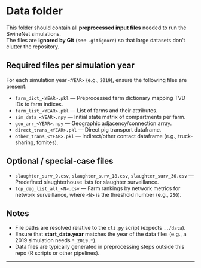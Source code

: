 # Data folder

This folder should contain all **preprocessed input files** needed to run the SwineNet simulations.  
The files are **ignored by Git** (see `.gitignore`) so that large datasets don’t clutter the repository.  

## Required files per simulation year

For each simulation year `<YEAR>` (e.g., `2019`), ensure the following files are present:

- `farm_dict_<YEAR>.pkl` — Preprocessed farm dictionary mapping TVD IDs to farm indices.  
- `farm_list_<YEAR>.pkl` — List of farms and their attributes.  
- `sim_data_<YEAR>.npy` — Initial state matrix of compartments per farm.  
- `geo_arr_<YEAR>.npy` — Geographic adjacency/connection array.  
- `direct_trans_<YEAR>.pkl` — Direct pig transport dataframe.  
- `other_trans_<YEAR>.pkl` — Indirect/other contact dataframe (e.g., truck-sharing, fomites).  

## Optional / special-case files

- `slaughter_surv_9.csv`, `slaughter_surv_18.csv`, `slaughter_surv_36.csv` — Predefined slaughterhouse lists for slaughter surveillance.  
- `top_deg_list_all_<N>.csv` — Farm rankings by network metrics for network surveillance, where `<N>` is the threshold number (e.g., `250`).  

## Notes

- File paths are resolved relative to the `cli.py` script (expects `../data`).  
- Ensure that **start_date.year** matches the year of the data files (e.g., a 2019 simulation needs `*_2019.*`).  
- Data files are typically generated in preprocessing steps outside this repo (R scripts or other pipelines).  

---